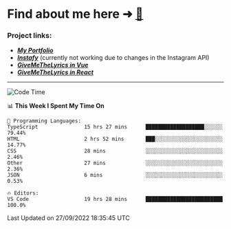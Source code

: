 # Find about me here ➜ [🧑](https://pauabella.dev)

### Project links:
- ***[My Portfolio](https://pauabella.dev)***
- ***[Instafy](https://instafy.me)*** (currently not working due to changes in the Instagram API)
- ***[GiveMeTheLyrics in Vue](https://lyrics.pauabella.dev)***
- ***[GiveMeTheLyrics in React](https://pauabella.dev/GiveMeTheLyrics)***

---
<!--START_SECTION:waka-->
![Code Time](http://img.shields.io/badge/Code%20Time-1%2C481%20hrs%2059%20mins-blue)

📊 **This Week I Spent My Time On** 

```text
💬 Programming Languages: 
TypeScript               15 hrs 27 mins      ███████████████████░░░░░░   79.44% 
HTML                     2 hrs 52 mins       ███░░░░░░░░░░░░░░░░░░░░░░   14.77% 
CSS                      28 mins             ░░░░░░░░░░░░░░░░░░░░░░░░░   2.46% 
Other                    27 mins             ░░░░░░░░░░░░░░░░░░░░░░░░░   2.36% 
JSON                     6 mins              ░░░░░░░░░░░░░░░░░░░░░░░░░   0.53%

🔥 Editors: 
VS Code                  19 hrs 28 mins      █████████████████████████   100.0%

```


 Last Updated on 27/09/2022 18:35:45 UTC
<!--END_SECTION:waka-->
